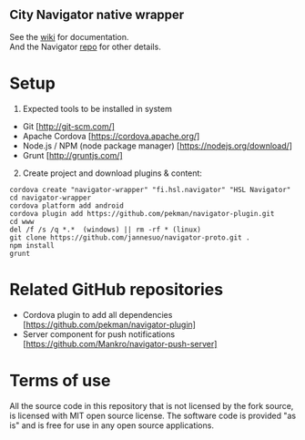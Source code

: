 ## City Navigator native wrapper ##

See the [wiki](https://github.com/dippi/navigator-proto/wiki) for documentation.  
And the Navigator [repo](https://github.com/HSLdevcom/navigator-proto) for other details.


# Setup

1. Expected tools to be installed in system
 - Git [http://git-scm.com/]
 - Apache Cordova [https://cordova.apache.org/]
 - Node.js / NPM (node package manager) [https://nodejs.org/download/]
 - Grunt [http://gruntjs.com/]

2. Create project and download plugins & content:
```
cordova create "navigator-wrapper" "fi.hsl.navigator" "HSL Navigator"
cd navigator-wrapper
cordova platform add android
cordova plugin add https://github.com/pekman/navigator-plugin.git
cd www
del /f /s /q *.*  (windows) || rm -rf * (linux)
git clone https://github.com/jannesuo/navigator-proto.git .
npm install
grunt
```

# Related GitHub repositories
* Cordova plugin to add all dependencies [https://github.com/pekman/navigator-plugin]
* Server component for push notifications [https://github.com/Mankro/navigator-push-server]


# Terms of use
All the source code in this repository that is not licensed by the fork source, is licensed with MIT open source license. The software code is provided "as is" and is free for use in any open source applications.
